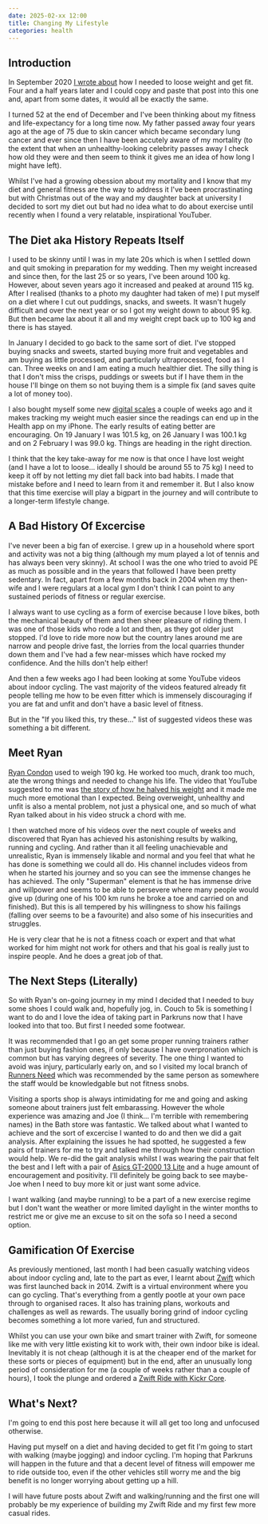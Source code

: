 ```yaml
---
date: 2025-02-xx 12:00
title: Changing My Lifestyle
categories: health
---
```


## Introduction

In September 2020 [I wrote about](https://blog.sgawolf.com/post/2020-09-13-weight-and-health) how I needed to loose weight and get fit. Four and a half years later and I could copy and paste that post into this one and, apart from some dates, it would all be exactly the same.

I turned 52 at the end of December and I've been thinking about my fitness and life-expectancy for a long time now. My father passed away four years ago at the age of 75 due to skin cancer which became secondary lung cancer and ever since then I have been accutely aware of my mortality (to the extent that when an unhealthy-looking celebrity passes away I check how old they were and then seem to think it gives me an idea of how long I might have left).

Whilst I've had a growing obession about my mortality and I know that my diet and general fitness are the way to address it I've been procrastinating but with Christmas out of the way and my daughter back at university I decided to sort my diet out but had no idea what to do about exercise until recently when I found a very relatable, inspirational YouTuber.

## The Diet aka History Repeats Itself

I used to be skinny until I was in my late 20s which is when I settled down and quit smoking in preparation for my wedding. Then my weight increased and since then, for the last 25 or so years, I've been around 100 kg. However, about seven years ago it increased and peaked at around 115 kg. After I realised (thanks to a photo my daughter had taken of me) I put myself on a diet where I cut out puddings, snacks, and sweets. It wasn't hugely difficult and over the next year or so I got my weight down to about 95 kg. But then became lax about it all and my weight crept back up to 100 kg and there is has stayed.

In January I decided to go back to the same sort of diet. I've stopped buying snacks and sweets, started buying more fruit and vegetables and am buying as little processed, and particularly ultraprocessed, food as I can. Three weeks on and I am eating a much healthier diet. The silly thing is that I don't miss the crisps, puddings or sweets but if I have them in the house I'll binge on them so not buying them is a simple fix (and saves quite a lot of money too).

I also bought myself some new [digital scales](https://www.amazon.co.uk/dp/B0BDF4QCR2) a couple of weeks ago and it makes tracking my weight much easier since the readings can end up in the Health app on my iPhone. The early results of eating better are encouraging. On 19 January I was 101.5 kg, on 26 January I was 100.1 kg and on 2 February I was 99.0 kg. Things are heading in the right direction.

I think that the key take-away for me now is that once I have lost weight (and I have a lot to loose... ideally I should be around 55 to 75 kg) I need to keep it off by not letting my diet fall back into bad habits. I made that mistake before and I need to learn from it and remember it. But I also know that this time exercise will play a bigpart in the journey and will contribute to a longer-term lifestyle change.

## A Bad History Of Excercise

I've never been a big fan of exercise. I grew up in a household where sport and activity was not a big thing (although my mum played a lot of tennis and has always been very skinny). At school I was the one who tried to avoid PE as much as possible and in the years that followed I have been pretty sedentary. In fact, apart from a few months back in 2004 when my then-wife and I were regulars at a local gym I don't think I can point to any sustained periods of fitness or regular exercise.

I always want to use cycling as a form of exercise because I love bikes, both the mechanical beauty of them and then sheer pleasure of riding them. I was one of those kids who rode a lot and then, as they got older just stopped. I'd love to ride more now but the country lanes around me are narrow and people drive fast, the lorries from the local quarries thunder down them and I've had a few near-misses which have rocked my confidence. And the hills don't help either!

And then a few weeks ago I had been looking at some YouTube videos about indoor cycling. The vast majority of the videos featured already fit people telling me how to be even fitter which is immensely discouraging if you are fat and unfit and don't have a basic level of fitness.

But in the "If you liked this, try these..." list of suggested videos these was something a bit different.

## Meet Ryan

[Ryan Condon](https://www.youtube.com/@RyanCondon) used to weigh 190 kg. He worked too much, drank too much, ate the wrong things and needed to change his life. The video that YouTube suggested to me was [the story of how he halved his weight](https://www.youtube.com/watch?v=agJde2ErVHQ) and it made me much more emotional than I expected. Being overweight, unhealthy and unfit is also a mental problem, not just a physical one, and so much of what Ryan talked about in his video struck a chord with me.

I then watched more of his videos over the next couple of weeks and discovered that Ryan has achieved his astonishing results by walking, running and cycling. And rather than it all feeling unachievable and unrealistic, Ryan is immensely likable and normal and you feel that what he has done is something we could all do. His channel includes videos from when he started his journey and so you can see the immense changes he has achieved. The only "Superman" element is that he has immense drive and willpower and seems to be able to persevere where many people would give up (during one of his 100 km runs he broke a toe and carried on and finished). But this is all tempered by his willingness to show his failings (falling over seems to be a favourite) and also some of his insecurities and struggles.

He is very clear that he is not a fitness coach or expert and that what worked for him might not work for others and that his goal is really just to inspire people. And he does a great job of that.

## The Next Steps (Literally)

So with Ryan's on-going journey in my mind I decided that I needed to buy some shoes I could walk and, hopefully jog, in. Couch to 5k is something I want to do and I love the idea of taking part in Parkruns now that I have looked into that too. But first I needed some footwear.

It was recommended that I go an get some proper running trainers rather than just buying fashion ones, if only because I have overpronation which is common but has varying degrees of severity. The one thing I wanted to avoid was injury, particularly early on, and so I visited my local branch of [Runners Need](https://www.runnersneed.com/) which was recommended by the same person as somewhere the staff would be knowledgable but not fitness snobs.

Visiting a sports shop is always intimidating for me and going and asking someone about trainers just felt embarassing. However the whole experience was amazing and Joe (I think... I'm terrible with remembering names) in the Bath store was fantastic. We talked about what I wanted to achieve and the sort of excercise I wanted to do and then we did a gait analysis. After explaining the issues he had spotted, he suggested a few pairs of trainers for me to try and talked me through how their construction would help. We re-did the gait analysis whilst I was wearing the pair that felt the best and I left with a pair of [Asics GT-2000 13 Lite](https://www.asics.com/gb/en-gb/gt-2000-13-lite-show/p/1011B953-001.html) and a huge amount of encouragement and positivity. I'll definitely be going back to see maybe-Joe when I need to buy more kit or just want some advice.

I want walking (and maybe running) to be a part of a new exercise regime but I don't want the weather or more limited daylight in the winter months to restrict me or give me an excuse to sit on the sofa so I need a second option.

## Gamification Of Exercise

As previously mentioned, last month I had been casually watching videos about indoor cycling and, late to the part as ever, I learnt about [Zwift](https://www.zwift.com) which was first launched back in 2014. Zwift is a virtual environment where you can go cycling. That's everything from a gently pootle at your own pace through to organised races. It also has training plans, workouts and challenges as well as rewards. The usually boring grind of indoor cycling becomes something a lot more varied, fun and structured.

Whilst you can use your own bike and smart trainer with Zwift, for someone like me with very little existing kit to work with, their own indoor bike is ideal. Inevitably it is not cheap (although it is at the cheaper end of the market for these sorts or pieces of equipment) but in the end, after an unusually long period of consideration for me (a couple of weeks rather than a couple of hours), I took the plunge and ordered a [Zwift Ride with Kickr Core](https://uk.zwift.com/collections/all/products/zwift-ride-kickr-core).

## What's Next?

I'm going to end this post here because it will all get too long and unfocused otherwise.

Having put myself on a diet and having decided to get fit I'm going to start with walking (maybe jogging) and indoor cycling. I'm hoping that Parkruns will happen in the future and that a decent level of fitness will empower me to ride outside too, even if the other vehicles still worry me and the big benefit is no longer worrying about getting up a hill.

I will have future posts about Zwift and walking/running and the first one will probably be my experience of building my Zwift Ride and my first few more casual rides.
